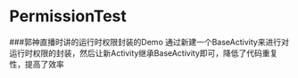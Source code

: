# PermissionTest
###郭神直播时讲的运行时权限封装的Demo
通过新建一个BaseActivity来进行对运行时权限的封装，然后让新Activity继承BaseActivity即可，降低了代码重复性，提高了效率
